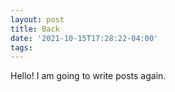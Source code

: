 ```yaml
---
layout: post
title: Back
date: '2021-10-15T17:28:22-04:00'
tags:
---
```

Hello! I am going to write posts again.
